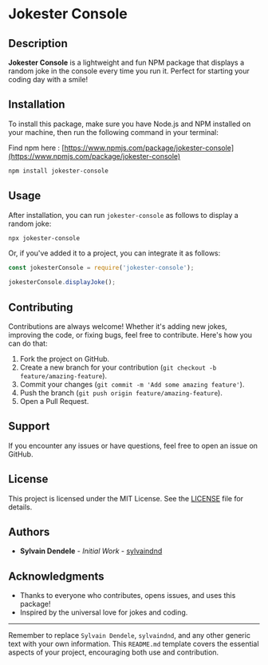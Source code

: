 # Jokester Console

## Description

**Jokester Console** is a lightweight and fun NPM package that displays a random joke in the console every time you run it. Perfect for starting your coding day with a smile!

## Installation

To install this package, make sure you have Node.js and NPM installed on your machine, then run the following command in your terminal:

Find npm here : [https://www.npmjs.com/package/jokester-console](https://www.npmjs.com/package/jokester-console)


```bash
npm install jokester-console
```

## Usage

After installation, you can run `jokester-console` as follows to display a random joke:

```bash
npx jokester-console
```

Or, if you've added it to a project, you can integrate it as follows:

```javascript
const jokesterConsole = require('jokester-console');

jokesterConsole.displayJoke();
```

## Contributing

Contributions are always welcome! Whether it's adding new jokes, improving the code, or fixing bugs, feel free to contribute. Here's how you can do that:

1. Fork the project on GitHub.
2. Create a new branch for your contribution (`git checkout -b feature/amazing-feature`).
3. Commit your changes (`git commit -m 'Add some amazing feature'`).
4. Push the branch (`git push origin feature/amazing-feature`).
5. Open a Pull Request.

## Support

If you encounter any issues or have questions, feel free to open an issue on GitHub.

## License

This project is licensed under the MIT License. See the [LICENSE](LICENSE) file for details.

## Authors

- **Sylvain Dendele** - *Initial Work* - [sylvaindnd](https://github.com/sylvaindnd)

## Acknowledgments

- Thanks to everyone who contributes, opens issues, and uses this package!
- Inspired by the universal love for jokes and coding.

---

Remember to replace `Sylvain Dendele`, `sylvaindnd`, and any other generic text with your own information. This `README.md` template covers the essential aspects of your project, encouraging both use and contribution.